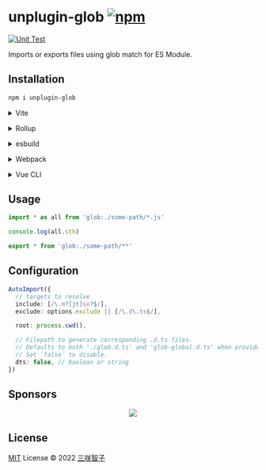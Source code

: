 # unplugin-glob [![npm](https://img.shields.io/npm/v/unplugin-glob.svg)](https://npmjs.com/package/unplugin-glob)

[![Unit Test](https://github.com/sxzz/unplugin-glob/actions/workflows/unit-test.yml/badge.svg)](https://github.com/sxzz/unplugin-glob/actions/workflows/unit-test.yml)

Imports or exports files using glob match for ES Module.

## Installation

```bash
npm i unplugin-glob
```

<details>
<summary>Vite</summary><br>

```ts
// vite.config.ts
import UnpluginGlob from 'unplugin-glob/vite'

export default defineConfig({
  plugins: [UnpluginGlob()],
})
```

<br></details>

<details>
<summary>Rollup</summary><br>

```ts
// rollup.config.js
import UnpluginGlob from 'unplugin-glob/rollup'

export default {
  plugins: [UnpluginGlob()],
}
```

<br></details>

<details>
<summary>esbuild</summary><br>

```ts
// esbuild.config.js
import { build } from 'esbuild'

build({
  plugins: [require('unplugin-glob/esbuild')()],
})
```

<br></details>

<details>
<summary>Webpack</summary><br>

```ts
// webpack.config.js
module.exports = {
  /* ... */
  plugins: [require('unplugin-glob/webpack')()],
}
```

<br></details>

<details>
<summary>Vue CLI</summary><br>

```ts
// vue.config.js
module.exports = {
  configureWebpack: {
    plugins: [require('unplugin-glob/webpack')()],
  },
}
```

<br></details>

## Usage

```ts
import * as all from 'glob:./some-path/*.js'

console.log(all.sth)

export * from 'glob:./some-path/**'
```

## Configuration

```ts
AutoImport({
  // targets to resolve
  include: [/\.m?[jt]sx?$/],
  exclude: options.exclude || [/\.d\.ts$/],

  root: process.cwd(),

  // Filepath to generate corresponding .d.ts files.
  // Defaults to both './glob.d.ts' and 'glob-global.d.ts' when provided `true`.
  // Set `false` to disable.
  dts: false, // boolean or string
})
```

## Sponsors

<p align="center">
  <a href="https://cdn.jsdelivr.net/gh/sxzz/sponsors/sponsors.svg">
    <img src='https://cdn.jsdelivr.net/gh/sxzz/sponsors/sponsors.svg'/>
  </a>
</p>

## License

[MIT](./LICENSE) License © 2022 [三咲智子](https://github.com/sxzz)
